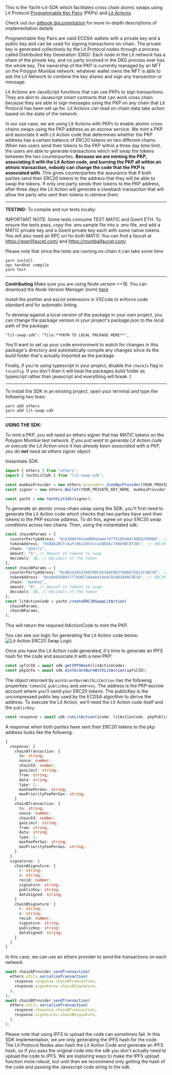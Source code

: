 This is the Yacht-Lit-SDK which facilitates cross chain atomic swaps using Lit Protocol [Programmable Key Pairs](https://developer.litprotocol.com/coreConcepts/LitActionsAndPKPs/PKPs) (PKPs) and [Lit Actions](https://developer.litprotocol.com/coreConcepts/LitActionsAndPKPs/litActions).

Check out our [gitbook documentation](https://hank-minden.gitbook.io/yacht-lit-sdk-developer-docs/) for more in-depth descriptions of implementation details

Programmable Key Pairs are valid ECDSA wallets with a private key and a public key and can be used for signing transactions on-chain. The private key is generated collectively by the Lit Protocol nodes through a process called Distributed Key Generation (DKG). Each node in the Lit network has a share of the private key, and no party involved in the DKG process ever has the whole key. The ownership of the PKP is currently managed by an NFT on the Polygon Mumbai network: whatever wallet owns the NFT is able to ask the Lit Network to combine the key shares and sign any transaction or message.

Lit Actions are JavaScript functions that can use PKPs to sign transactions. They are akin to Javascript smart contracts that can work cross chain because they are able to sign messages using the PKP on any chain that Lit Protocol has been set up for. Lit Actions can read on-chain data take action based on the state of the network.

In our use case, we are using Lit Actions with PKPs to enable atomic cross chains swaps using the PKP address as an escrow service. We mint a PKP and associate it with Lit Action code that determines whether the PKP address has a certain balance of ERC20 tokens on two different chains. When two users send their tokens to the PKP within a three day time limit, the users are able to generate transactions which will swap the tokens between the two counterparties. **Because we are minting the PKP, associating it with the Lit Action code, and burning the PKP all within an atmoic transaction, nobody can change the code that the PKP is associated with**. This gives counterparties the assurance that if both parties send their ERC20 tokens to the address that they will be able to swap the tokens. If only one party sends their tokens to the PKP address, after three days the Lit Action will generate a clawback transaction that will allow the party who sent their tokens to retrieve them.

---

**TESTING:**
To compile and run tests locally:

IMPORTANT NOTE: Some tests consume TEST MATIC and Goerli ETH. To ensure the tests pass, copy the .env.sample file into a .env file, and add a MATIC private key and a Goerli private key each with some native tokens. You will also need an RPC url for both MATIC You can find a faucet at https://goerlifaucet.com/ and https://mumbaifaucet.com/

Please note that since the tests are running on-chain it can take some time

```
yarn install
npx hardhat compile
yarn test
```

---

**Contributing**
Make sure you are using Node version >=16. You can download the Node Version Manager (nvm) [here](https://github.com/nvm-sh/nvm)

Install the prettier and esLint extensions in VSCode to enforce code standard and for automatic linting.

To develop against a local version of the package in your own project, you can change the package version in your project's package.json to the local path of the package:

```
"lit-swap-sdk": "file:**PATH TO LOCAL PACKAGE HERE**",
```

You'll want to set up your code environment to watch for changes in this package's directory and automatically compile any changes since its the build folder that's actually imported as the package.

Finally, if you're using typescript in your project, disable the `checkJs` flag in `tsconfig`. If you don't then it will treat the packages build folder as typescript rather than javascript and everything will break :)

---

To install the SDK in an existing project, open your terminal and type the following two lines:

```
yarn add ethers
yarn add lit-swap-sdk
```

---

**USING THE SDK:**

To mint a PKP, you will need an ethers signer that has MATIC tokens on the Polygon Mumbai test network. _If you just want to generate Lit Action code or execute the Lit Action once it has already been associated with a PKP, you do **not** need an ethers signer object_

Instantiate SDK:

```typescript
import { ethers } from "ethers";
import { YachtLitSdk } from "lit-swap-sdk";

const mumbaiProvider = new ethers.providers.JsonRpcProvider(YOUR_PROVIDER_URL);
const signer = new ethers.Wallet(YOUR_PRIVATE_KEY_HERE, mumbaiProvider);

const yacht = new YachtLitSdk(signer);
```

To generate an atomic cross-chain swap using the SDK, you'll first need to generate the Lit Action code which checks that two parties have sent their tokens to the PKP escrow address. To do this, agree on your ERC20 swap conditions across two chains. Then, using the instantiated sdk:

```typescript
const chainAParams = {
  counterPartyAddress: "0x630A5FA5eA0B94daAe707fE105404749D52909B9", // Wallet address to send ERC20 tokens on Chain A
  tokenAddress: "0xBA62BCfcAaFc6622853cca2BE6Ac7d845BC0f2Dc", // ERC20 Contract Address on Chain A
  chain: "goerli",
  amount: "5", // Amount of tokens to swap
  decimals: 18, // Decimals of the token
};
const chainBParams = {
  counterPartyAddress: "0x96242814208590C563AAFB6270d6875A12C5BC45", // Wallet address to send ERC20 tokens on Chain B
  tokenAddress: "0xeDb95D8037f769B72AAab41deeC92903A98C9E16", // ERC20 Contract Address on Chain B
  chain: "mumbai",
  amount: "8", // Amount of tokens to swap
  decimals: 18, // Decimals of the token
};
const litActionCode = yacht.createERC20SwapLitAction(
  chainAParams,
  chainBParams,
);
```

This will return the required litActionCode to mint the PKP.

You can see our logic for generating the Lit Action code below:
![Lit Action ERC20 Swap Logic](https://i.imgur.com/0dDSXny.png)

Once you have the Lit Action code generated, it's time to generate an IPFS hash for the code and associate it with a new PKP:

```typescript
const ipfsCID = await sdk.getIPFSHash(litActionCode);
const pkpInfo = await sdk.mintGrantBurnWithLitAction(ipfsCID);
```

The object returned by `mintGrantBurnWithLitAction` has the following properties: `tokenId`, `publicKey` and `address`. The address is the PKP escrow account where you'll send your ERC20 tokens. The publicKey is the uncompressed public key used by the ECDSA algorithm to derive the address. To execute the Lit Action, we'll need the Lit Action code itself and the `publicKey`:

```typescript
const response = await sdk.runLitAction({code: litActionCode, pkpPublicKey: pkpInfo.publicKey);
```

A response when both parties have sent their ERC20 tokens to the pkp address looks like the following:

```typescript
{
  response: {
    chainATransaction: {
      to: string;
      nonce: number;
      chainId: number;
      gasLimit: string;
      from: string;
      data: string;
      type: 2;
      maxFeePerGas: string;
      maxPriorityFeePerGas: string;
    }
    chainBTransaction: {
      to: string;
      nonce: number;
      chainId: number;
      gasLimit: string;
      from: string;
      data: string;
      type: 2;
      maxFeePerGas: string;
      maxPriorityFeePerGas: string;
    }
  }
  signatures: {
    chainASignature: {
      r: string;
      s: string;
      recid: number;
      signature: string;
      publicKey: string;
      dataSigned: string;
    }
    chainBSignature: {
      r: string;
      s: string;
      recid: number;
      signature: string;
      publicKey: string;
      dataSigned: string;
    }
  }
}
```

In this case, we can use an ethers provider to send the transactions on each network

```typescript
await chainAProvider.sendTransaction(
  ethers.utils.serializeTransaction(
    response.response.chainATransaction,
    response.signatures.chainASignature,
  ),
);
await chainBProvider.sendTransaction(
  ethers.utils.serializeTransaction(
    response.response.chainBTransaction,
    response.signatures.chainBSignature,
  ),
);
```

Please note that using IPFS to upload the code can sometimes fail. In this SDK implementation, we are only generating the IPFS hash for the code. The Lit Protocol Nodes also hash the Lit Action Code and generate an IPFS hash, so if you pass the original code into the sdk you don't actually need to upload the code to IPFS. We are exploring ways to make the IPFS upload function more robust, but until then we recommend only getting the hash of the code and passing the Javascript code string to the sdk.
